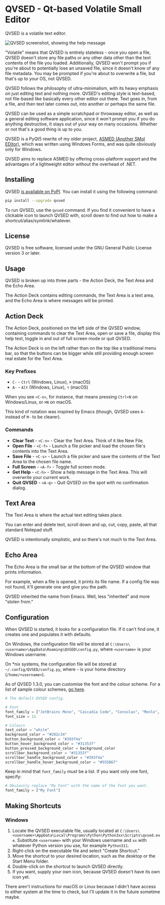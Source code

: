 # QVSED - Qt-based Volatile Small Editor

QVSED is a volatile text editor.

![QVSED screenshot, showing the help message](qvsed-screenshot.png)

"Volatile" means that QVSED is entirely stateless - once you open a file, QVSED doesn't store any file paths or any other data other than the text contents of the file you loaded. Additionally, QVSED won't prompt you if you're about to potentially lose an unsaved file, since it doesn't know of any file metadata. You may be prompted if you're about to overwrite a file, but that's up to your OS, not QVSED.

QVSED follows the philosophy of ultra-minimalism, with its heavy emphasis on just editing text and nothing more. QVSED's editing style is text-based, not file-based like basically every other editor out there. Text goes in, from a file, and then text later comes out, into another or perhaps the same file.

QVSED can be used as a simple scratchpad or throwaway editor, as well as a general editing software application, since it won't prompt you if you do anything destructive, It stays out of your way on many occasions. Whether or not that's a good thing is up to you.

QVSED is a PyQt5 rewrite of my older project, [ASMED (Another SMol EDitor)](https://github.com/That1M8Head/ASMED), which was written using Windows Forms, and was quite obviously only for Windows.

QVSED aims to replace ASMED by offering cross-platform support and the advantages of a lightweight editor without the overhead of .NET.

## Installing

QVSED [is available on PyPI](https://pypi.org/project/QVSED/). You can install it using the following command:

```bash
pip install --upgrade qvsed
```

To run QVSED, use the `qvsed` command. If you find it convenient to have a clickable icon to launch QVSED with, scroll down to find out how to make a shortcut/alias/symlink/whatever.

## License

QVSED is free software, licensed under the GNU General Public License version 3 or later.

## Usage

QVSED is broken up into three parts - the Action Deck, the Text Area and the Echo Area.

The Action Deck contains editing commands, the Text Area is a text area, and the Echo Area is where messages will be printed.

## Action Deck

The Action Deck, positioned on the left side of the QVSED window, containing commands to clear the Text Area, open or save a file, display this help text, toggle in and out of full screen mode or quit QVSED.

The Action Deck is on the left rather than on the top like a traditional menu bar, so that the buttons can be bigger while still providing enough screen real estate for the Text Area.

### Key Prefixes

+ `C-` - `Ctrl` (Windows, Linux), `⌘` (macOS)
+ `A-` - `Alt` (Windows, Linux), `⌥` (macOS)

When you see `<C-n>`, for instance, that means pressing `Ctrl+N` on Windows/Linux, or `⌘N` on macOS.

This kind of notation was inspired by Emacs (though, QVSED uses `A-` instead of `M-` to be clearer).

### Commands

+ **Clear Text** - `<C-n>` - Clear the Text Area. Think of it like New File.
+ **Open File** - `<C-f>` - Launch a file picker and load the chosen file's contents into the Text Area.
+ **Save File** - `<C-s>` - Launch a file picker and save the contents of the Text Area to the chosen file name.
+ **Full Screen** - `<A-f>` - Toggle full screen mode.
+ **Get Help** - `<C-h>` - Show a help message in the Text Area. This will overwrite your current work.
+ **Quit QVSED**  - `<A-q>` - Quit QVSED on the spot with no confirmation dialog.

## Text Area

The Text Area is where the actual text editing takes place.

You can enter and delete text, scroll down and up, cut, copy, paste, all that standard Notepad stuff.

QVSED is intentionally simplistic, and so there's not much to the Text Area.

## Echo Area

The Echo Area is the small bar at the bottom of the QVSED window that prints information.

For example, when a file is opened, it prints its file name. If a config file was not found, it'll generate one and give you the path.

QVSED inherited the name from Emacs. Well, less "inherited" and more "stolen from."

## Configuration

When QVSED is started, it looks for a configuration file. If it can't find one, it creates one and populates it with defaults.

On Windows, the configuration file will be stored at `C:\Users\<username>\AppData\Roaming\QVSED\config.py`, where `<username>` is your Windows username.

On *nix systems, the configuration file will be stored at `~/.config/QVSED/config.py`, where `~` is your home directory (`/home/<username>`).

As of QVSED 1.3.0, you can customise the font and the colour scheme. For a list of sample colour schemes, [go here](COLOURS.md).

```python
# The default QVSED config.

# Font
font_family = ["JetBrains Mono", "Cascadia Code", "Consolas", "Menlo", "monospace"]
font_size = 11

# Colours
text_color = "white"
background_color = "#282c34"
button_background_color = "#393f4a"
button_hover_background_color = "#31353f"
button_pressed_background_color = background_color
scrollbar_background_color = "#31353f"
scrollbar_handle_background_color = "#393f4a"
scrollbar_handle_hover_background_color = "#555B67"
```

Keep in mind that `font_family` *must* be a list. If you want only one font, specify:

```python
# Obviously replace "My Font" with the name of the font you want.
font_family = ["My Font"]
```

## Making Shortcuts

### Windows

1. Locate the QVSED executable file, usually located at `C:\Users\<username>\AppData\Local\Programs\Python\Python3xx\Scripts\qvsed.exe`. Substitute `<username>` with your Windows username and `xx` with whatever Python version you use, for example `Python311`.
2. Right-click on the executable file and select "Create Shortcut."
3. Move the shortcut to your desired location, such as the desktop or the Start Menu folder.
4. Double-click on the shortcut to launch QVSED directly.
5. If you want, supply your own icon, because QVSED doesn't have its own icon yet.

There aren't instructions for macOS or Linux because I didn't have access to either system at the time to check, but I'll update it in the future sometime maybe.

